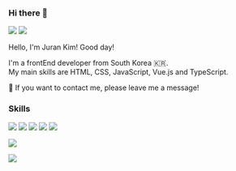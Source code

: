 ### Hi there 👋

<a href="https://ranna.tistory.com" rel="nofollow"><img src="https://img.shields.io/badge/Tech_Blog-DD0B78?style=flat-square&amp;logo=tistory%20Sponsors&amp;logoColor=white" style="max-width: 100%;"></a>
<a href="mailto:jran0323@gmail.com"><img src="https://img.shields.io/badge/jran0323@gmail.com-EA4335?style=flat-square&amp;logo=Gmail&amp;logoColor=white" style="max-width: 100%;"></a>

Hello, I'm Juran Kim!
Good day!

I'm a frontEnd developer from South Korea 🇰🇷.  
My main skills are HTML, CSS, JavaScript, Vue.js and TypeScript.

💬 If you want to contact me, please leave me a message!

### Skills
<a target="_blank" rel="noopener noreferrer nofollow"><img src="https://img.shields.io/badge/HTML5-E34F26?style=flat-square&amp;logo=html5&amp;logoColor=white" style="max-width: 100%;"></a>
<a target="_blank" rel="noopener noreferrer nofollow"><img src="https://img.shields.io/badge/CSS3-1572B6?style=flat-square&amp;logo=html5&amp;logoColor=white" style="max-width: 100%;"></a>
<a target="_blank" rel="noopener noreferrer nofollow"><img src="https://img.shields.io/badge/javascript-F7DF1E?style=flat-square&amp;logo=html5&amp;logoColor=white" style="max-width: 100%;"></a>
<a target="_blank" rel="noopener noreferrer nofollow"><img src="https://img.shields.io/badge/Vue.js-4FC08D?style=flat-square&amp;logo=html5&amp;logoColor=white" style="max-width: 100%;"></a>
<a target="_blank" rel="noopener noreferrer nofollow"><img src="https://img.shields.io/badge/Typescript-3178C6?style=flat-square&amp;logo=html5&amp;logoColor=white" style="max-width: 100%;"></a>

<a target="_blank" rel="noopener noreferrer nofollow"><img src="https://img.shields.io/badge/Node.js-339933?style=flat-square&amp;logo=html5&amp;logoColor=white" style="max-width: 100%;"></a>

<a target="_blank" rel="noopener noreferrer nofollow"><img src="https://img.shields.io/badge/AWS-FF9900?style=flat-square&amp;logo=html5&amp;logoColor=white" style="max-width: 100%;"></a>
